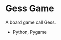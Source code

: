 <!-- Heading -->
# Gess Game

<!-- Links -->


<!-- Inline code block  -->
<p>A board game call Gess. </p>

<!-- Unordered list -->
* Python, Pygame

<!--  Images -->
<!-- ![Screenshot](/public/screenshot.jpg) -->